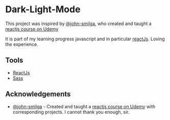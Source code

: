 # Dark-Light-Mode

This project was inspired by [@john-smilga](https://github.com/john-smilga), who created and  taught a [reactjs course on Udemy](https://www.udemy.com/course/react-tutorial-and-projects-course)

It is part of my learning progress javascript and in particular [reactJs](https://reactjs.org/). Loving the experience.

## Tools

- [ReactJs](https://reactjs.org/)
- [Sass](https://sass-lang.com/)

## Acknowledgements

- [@john-smilga](https://github.com/john-smilga) - Created and taught a [reactjs course on Udemy](https://www.udemy.com/course/react-tutorial-and-projects-course) with corresponding projects. I cannot thank you enough, sir.
